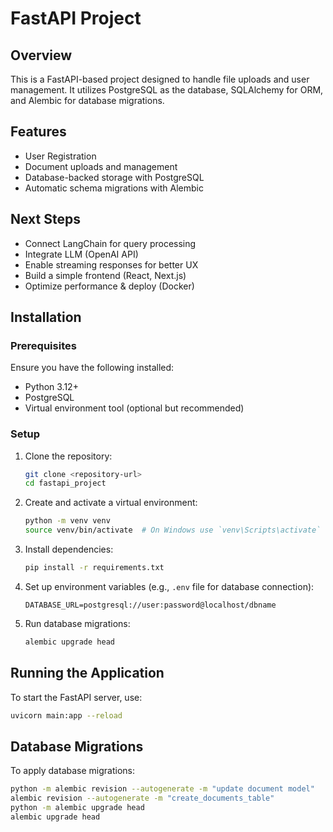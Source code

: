 # FastAPI Project

## Overview
This is a FastAPI-based project designed to handle file uploads and user management. It utilizes PostgreSQL as the database, SQLAlchemy for ORM, and Alembic for database migrations.

## Features
- User Registration
- Document uploads and management
- Database-backed storage with PostgreSQL
- Automatic schema migrations with Alembic

## Next Steps
- Connect LangChain for query processing
- Integrate LLM (OpenAI API)
- Enable streaming responses for better UX
- Build a simple frontend (React, Next.js)
- Optimize performance & deploy (Docker)

## Installation
### Prerequisites
Ensure you have the following installed:
- Python 3.12+
- PostgreSQL
- Virtual environment tool (optional but recommended)

### Setup
1. Clone the repository:
   ```sh
   git clone <repository-url>
   cd fastapi_project
   ```
2. Create and activate a virtual environment:
   ```sh
   python -m venv venv
   source venv/bin/activate  # On Windows use `venv\Scripts\activate`
   ```
3. Install dependencies:
   ```sh
   pip install -r requirements.txt
   ```
4. Set up environment variables (e.g., `.env` file for database connection):
   ```
   DATABASE_URL=postgresql://user:password@localhost/dbname
   ```
5. Run database migrations:
   ```sh
   alembic upgrade head
   ```

## Running the Application
To start the FastAPI server, use:
```sh
uvicorn main:app --reload
```

## Database Migrations
To apply database migrations:
```sh
python -m alembic revision --autogenerate -m "update document model"
alembic revision --autogenerate -m "create_documents_table"
python -m alembic upgrade head
alembic upgrade head
```
